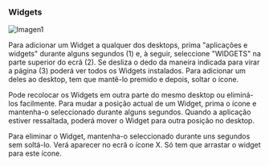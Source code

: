 ### Widgets

![Imagen1](http://static.energysistem.com/images/manuals/42235/561cb1ba8b4d8.jpg)

Para adicionar um Widget a qualquer dos desktops, prima "aplicações e widgets" durante alguns segundos (1) e, à seguir, seleccione "WIDGETS" na parte superior do ecrã (2). Se desliza o dedo da maneira indicada para virar a página (3) poderá ver todos os Widgets instalados. Para adicionar um deles ao desktop, tem que mantê-lo premido e depois, soltar o ícone. 

Pode recolocar os Widgets em outra parte do mesmo desktop ou eliminá-los facilmente. Para mudar a posição actual de um Widget, prima o ícone e mantenha-o seleccionado durante alguns segundos. Quando a aplicação estiver ressaltada, poderá mover o Widget para outra posição no desktop. 

Para eliminar o Widget, mantenha-o seleccionado durante uns segundos sem soltá-lo. Verá aparecer no ecrã o ícone X. Só tem que arrastar o widget para este ícone. 




